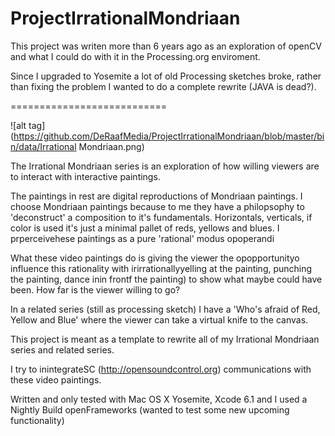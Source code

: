 ProjectIrrationalMondriaan
==========================

This project was writen more than 6 years ago as an exploration of openCV and what I could do with it in the Processing.org enviroment.

Since I upgraded to Yosemite a lot of old Processing sketches broke, rather than fixing the problem I wanted to do a complete rewrite (JAVA is dead?).

===========================

![alt tag](https://github.com/DeRaafMedia/ProjectIrrationalMondriaan/blob/master/bin/data/Irrational Mondriaan.png)

The Irrational Mondriaan series is an exploration of how willing viewers are to interact with interactive paintings.

The paintings in rest are digital reproductions of Mondriaan paintings. I choose Mondriaan paintings because to me they have a philopsophy to 'deconstruct' a composition to it's fundamentals. Horizontals, verticals, if color is used it's just a minimal pallet of reds, yellows and blues. I prperceivehese paintings as a pure 'rational' modus opoperandi

What these video paintings do is giving the viewer the opopportunityo influence this rationality with irirrationallyyelling at the painting, punching the painting, dance inin frontf the painting) to show what maybe could have been. How far is the viewer willing to go?

In a related series (still as processing sketch) I have a 'Who's afraid of Red, Yellow and Blue' where the viewer can take a virtual knife to the canvas. 

This project is meant as a template to rewrite all of my Irrational Mondriaan series and related series.

I try to inintegrateSC (http://opensoundcontrol.org) communications with these video paintings. 

Written and only tested with Mac OS X Yosemite, Xcode 6.1 and I used a Nightly Build openFrameworks (wanted to test some new upcoming functionality) 
